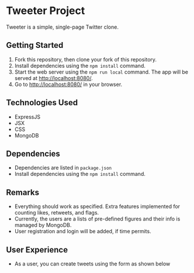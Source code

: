# Tweeter Project

Tweeter is a simple, single-page Twitter clone.

## Getting Started

1. Fork this repository, then clone your fork of this repository.
2. Install dependencies using the `npm install` command.
3. Start the web server using the `npm run local` command. The app will be served at <http://localhost:8080/>.
4. Go to <http://localhost:8080/> in your browser.

## Technologies Used

* ExpressJS
* JSX
* CSS
* MongoDB

## Dependencies

- Dependencies are listed in `package.json`
- Install dependencies using the `npm install` command.


## Remarks

- Everything should work as specified. Extra features implemented for counting likes, retweets, and flags.
- Currently, the users are a lists of pre-defined figures and their info is managed by MongoDB.
- User registration and login will be added, if time permits.

## User Experience
- As a user, you can create tweets using the form as shown below

